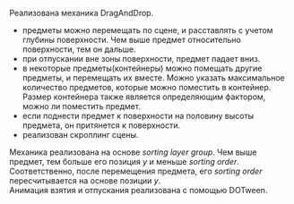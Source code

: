 Реализована механика DragAndDrop.    
- предметы можно перемещать по сцене, и расставлять с учетом глубины поверхности. Чем выше предмет относительно поверхности, тем он дальше.   
- при отпускании вне зоны поверхности, предмет падает вниз.
- в некоторые предметы(контейнеры) можно помещать другие предметы, и перемещать их вместе. Можно указать максимальное количество предметов, которые можно поместить в контейнер. Размер контейнера также является определяющим фактором, можно ли поместить предмет.
- если поднести предмет к поверхности на половину высоты предмета, он притянется  к поверхности.
- реализован скроллинг сцены.

Механика реализована на основе _sorting layer group_. Чем выше предмет, тем больше его позиция _y_ и меньше _sorting order_. Соответственно, после перемещения предмета, его _sorting order_ пересчитывается на основе позиции _y_.  
Анимация взятия и отпускания реализована с помощью DOTween.
 
